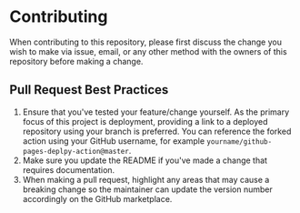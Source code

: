 # Contributing

When contributing to this repository, please first discuss the change you wish to make via issue,
email, or any other method with the owners of this repository before making a change. 

## Pull Request Best Practices

1. Ensure that you've tested your feature/change yourself. As the primary focus of this project is deployment, providing a link to a deployed repository using your branch is preferred. You can reference the forked action using your GitHub username, for example `yourname/github-pages-deplpy-action@master`.
2. Make sure you update the README if you've made a change that requires documentation.
3. When making a pull request, highlight any areas that may cause a breaking change so the maintainer can update the version number accordingly on the GitHub marketplace.
